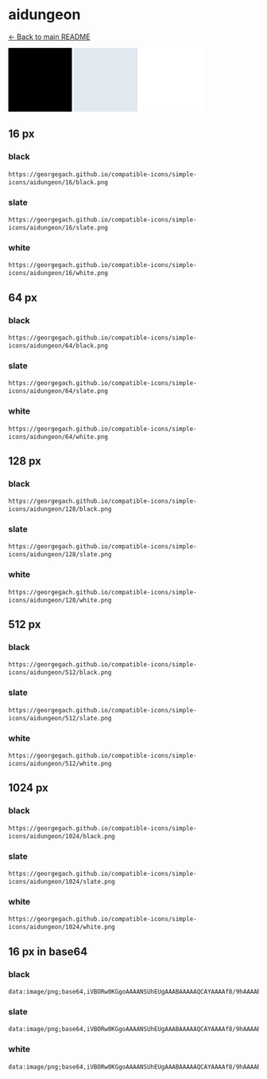 # aidungeon

[← Back to main README](../../README.md)


<img src="./128/black.png" width="128" alt="aidungeon black icon" />
<img src="./128/slate.png" width="128" alt="aidungeon slate icon" />
<img src="./128/white.png" width="128" alt="aidungeon white icon" />

## 16 px

### black
```
https://georgegach.github.io/compatible-icons/simple-icons/aidungeon/16/black.png
```

### slate
```
https://georgegach.github.io/compatible-icons/simple-icons/aidungeon/16/slate.png
```

### white
```
https://georgegach.github.io/compatible-icons/simple-icons/aidungeon/16/white.png
```

## 64 px

### black
```
https://georgegach.github.io/compatible-icons/simple-icons/aidungeon/64/black.png
```

### slate
```
https://georgegach.github.io/compatible-icons/simple-icons/aidungeon/64/slate.png
```

### white
```
https://georgegach.github.io/compatible-icons/simple-icons/aidungeon/64/white.png
```

## 128 px

### black
```
https://georgegach.github.io/compatible-icons/simple-icons/aidungeon/128/black.png
```

### slate
```
https://georgegach.github.io/compatible-icons/simple-icons/aidungeon/128/slate.png
```

### white
```
https://georgegach.github.io/compatible-icons/simple-icons/aidungeon/128/white.png
```

## 512 px

### black
```
https://georgegach.github.io/compatible-icons/simple-icons/aidungeon/512/black.png
```

### slate
```
https://georgegach.github.io/compatible-icons/simple-icons/aidungeon/512/slate.png
```

### white
```
https://georgegach.github.io/compatible-icons/simple-icons/aidungeon/512/white.png
```

## 1024 px

### black
```
https://georgegach.github.io/compatible-icons/simple-icons/aidungeon/1024/black.png
```

### slate
```
https://georgegach.github.io/compatible-icons/simple-icons/aidungeon/1024/slate.png
```

### white
```
https://georgegach.github.io/compatible-icons/simple-icons/aidungeon/1024/white.png
```

## 16 px in base64

### black
```
data:image/png;base64,iVBORw0KGgoAAAANSUhEUgAAABAAAAAQCAYAAAAf8/9hAAAABmJLR0QA/wD/AP+gvaeTAAAAfElEQVQ4je2SsQ5AQBBEH3f4Awr//2sqnUI4nMJcso2CaxS2udwmM/smmQKIZEyZI/4NvmLg9U7ArP8M9E8NdqDlKlX9hiCI4uBhMwsJRmABKpmkqYFVhE67Rgcj0FmCu9xRh5BZijjYCF4UTgIvUdAuGWyGxNsIrye7BydswBsd58RI9QAAAABJRU5ErkJggg==
```

### slate
```
data:image/png;base64,iVBORw0KGgoAAAANSUhEUgAAABAAAAAQCAYAAAAf8/9hAAAABmJLR0QA/wD/AP+gvaeTAAAAtElEQVQ4je2SO3ICMRAF+2llOIEh4P4XI3AREFAm2Kpd2CaQjFOoTRxYpWg+/eaNlOPpIitOWdP8D/grgApguCIjWAOj5JB3AIE7sAOEbF5tfgIws3hNsqDC64gOMKXwjfkwLDEnlSQbcQLvUAYUYGuYAwL7vgNnzAHstw0h0m31eiZCt+gXpE1QKFU8JwwuSlLTfMwmAxqBAjdhICGmiv0V8LM5oYnR9Z7BRjO/sZ/86n/wAMCfVeba2BJRAAAAAElFTkSuQmCC
```

### white
```
data:image/png;base64,iVBORw0KGgoAAAANSUhEUgAAABAAAAAQCAYAAAAf8/9hAAAABmJLR0QA/wD/AP+gvaeTAAAAfklEQVQ4je2SMRJAMBREXwhuQOH+V1PpFIbga9ZIYwZpFLZJ8mf2ZXfmOzMzEpSlmH/AVwBe5wCMeo9A+xSwAjVgQPkmQVCKTZDbclrlHpiAQpBDJTArYa5ZpQ8NaOIEV70NcLrPnBW7uIJXilwGL1PQ7AAsURIfV3it5D3YAc9MJBQVwpbzAAAAAElFTkSuQmCC
```

